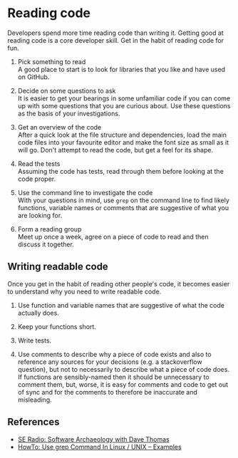# Reading code

Developers spend more time reading code than writing it. Getting good at reading code is a core developer skill. Get in the habit of reading code for fun.

1. Pick something to read    
A good place to start is to look for libraries that you like and have used on GitHub.

2. Decide on some questions to ask   
It is easier to get your bearings in some unfamiliar code if you can come up with some questions that you are curious about. Use these questions as the basis of your investigations. 

3. Get an overview of the code  
After a quick look at the file structure and dependencies, load the main code files into your favourite editor and make the font size as small as it will go. Don't attempt to read the code, but get a feel for its shape.

4. Read the tests  
Assuming the code has tests, read through them before looking at the code proper.

5. Use the command line to investigate the code  
With your questions in mind, use `grep` on the command line to find likely functions, variable names or comments that are suggestive of what you are looking for.

6. Form a reading group  
Meet up once a week, agree on a piece of code to read and then discuss it together.


## Writing readable code

Once you get in the habit of reading other people's code, it becomes easier to understand why you need to write readable code.

1. Use function and variable names that are suggestive of what the code actually does.

2. Keep your functions short.

3. Write tests. 

4. Use comments to describe why a piece of code exists and also to reference any sources for your decisions (e.g. a stackoverflow question), but not to necessarily to describe what a piece of code does. If functions are sensibly-named then it should be unnecessary to comment them, but, worse, it is easy for comments and code to get out of sync and for the comments to therefore be inaccurate and misleading.

## References

+ [SE Radio: Software Archaeology with Dave Thomas](http://www.se-radio.net/2009/11/episode-148-software-archaeology-with-dave-thomas/)
+ [HowTo: Use grep Command In Linux / UNIX – Examples](http://www.cyberciti.biz/faq/howto-use-grep-command-in-linux-unix/)
